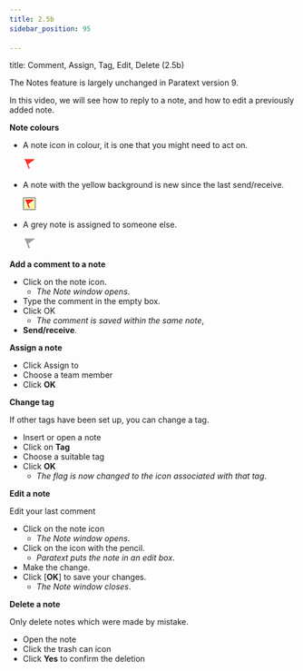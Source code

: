 ```yaml
---
title: 2.5b
sidebar_position: 95

---
```




title: Comment, Assign, Tag, Edit, Delete (2.5b)


The Notes feature is largely unchanged in Paratext version 9.


In this video, we will see how to reply to a note, and how to edit a previously added note.


**Note colours**

- A note icon in colour, it is one that you might need to act on.

	![](./820267580.png)

- A note with the yellow background is new since the last send/receive.

	![](./321350100.jpg)

- A grey note is assigned to someone else.

	![](./724904581.png)


**Add a comment to a note**

- Click on the note icon.
	- _The Note window opens_.
- Type the comment in the empty box.
- Click OK
	- _The comment is saved within the same note_,
- **Send/receive**.

**Assign a note**

- Click Assign to
- Choose a team member
- Click **OK**

**Change tag**


If other tags have been set up, you can change a tag.

- Insert or open a note
- Click on **Tag**
- Choose a suitable tag
- Click **OK**
	- _The flag is now changed to the icon associated with that tag_.

**Edit a note**


Edit your last comment

- Click on the note icon
	- _The Note window opens_.
- Click on the icon with the pencil.
	- _Paratext puts the note in an edit box_.
- Make the change.
- Click [**OK**] to save your changes.
	- _The Note window closes_.

**Delete a note**


Only delete notes which were made by mistake.

- Open the note
- Click the trash can icon
- Click **Yes** to confirm the deletion
